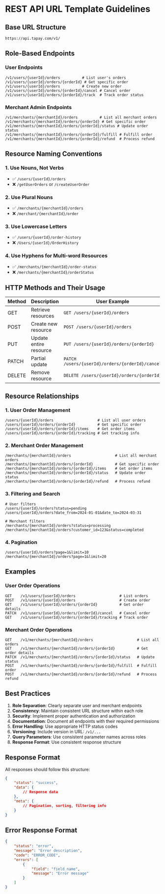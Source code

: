 # REST API URL Template Guidelines

## Base URL Structure

```
https://api.tapay.com/v1/
```

## Role-Based Endpoints

### User Endpoints

```
/v1/users/{userId}/orders          # List user's orders
/v1/users/{userId}/orders/{orderId} # Get specific order
/v1/users/{userId}/orders          # Create new order
/v1/users/{userId}/orders/{orderId}/cancel # Cancel order
/v1/users/{userId}/orders/{orderId}/track  # Track order status
```

### Merchant Admin Endpoints

```
/v1/merchants/{merchantId}/orders          # List all merchant orders
/v1/merchants/{merchantId}/orders/{orderId} # Get specific order
/v1/merchants/{merchantId}/orders/{orderId}/status # Update order status
/v1/merchants/{merchantId}/orders/{orderId}/fulfill # Fulfill order
/v1/merchants/{merchantId}/orders/{orderId}/refund  # Process refund
```

## Resource Naming Conventions

### 1. Use Nouns, Not Verbs

-   ✅ `/users/{userId}/orders`
-   ❌ `/getUserOrders` or `/createUserOrder`

### 2. Use Plural Nouns

-   ✅ `/merchants/{merchantId}/orders`
-   ❌ `/merchant/{merchantId}/order`

### 3. Use Lowercase Letters

-   ✅ `/users/{userId}/order-history`
-   ❌ `/Users/{userId}/OrderHistory`

### 4. Use Hyphens for Multi-word Resources

-   ✅ `/merchants/{merchantId}/order-status`
-   ❌ `/merchants/{merchantId}/orderStatus`

## HTTP Methods and Their Usage

| Method | Description            | User Example                                    | Merchant Example                                        |
| ------ | ---------------------- | ----------------------------------------------- | ------------------------------------------------------- |
| GET    | Retrieve resources     | `GET /users/{userId}/orders`                    | `GET /merchants/{merchantId}/orders`                    |
| POST   | Create new resource    | `POST /users/{userId}/orders`                   | `POST /merchants/{merchantId}/orders/{orderId}/fulfill` |
| PUT    | Update entire resource | `PUT /users/{userId}/orders/{orderId}`          | `PUT /merchants/{merchantId}/orders/{orderId}`          |
| PATCH  | Partial update         | `PATCH /users/{userId}/orders/{orderId}/cancel` | `PATCH /merchants/{merchantId}/orders/{orderId}/status` |
| DELETE | Remove resource        | `DELETE /users/{userId}/orders/{orderId}`       | `DELETE /merchants/{merchantId}/orders/{orderId}`       |

## Resource Relationships

### 1. User Order Management

```
/users/{userId}/orders                    # List all user orders
/users/{userId}/orders/{orderId}          # Get specific order
/users/{userId}/orders/{orderId}/items    # Get order items
/users/{userId}/orders/{orderId}/tracking # Get tracking info
```

### 2. Merchant Order Management

```
/merchants/{merchantId}/orders                    # List all merchant orders
/merchants/{merchantId}/orders/{orderId}          # Get specific order
/merchants/{merchantId}/orders/{orderId}/items    # Get order items
/merchants/{merchantId}/orders/{orderId}/status   # Update order status
/merchants/{merchantId}/orders/{orderId}/refund   # Process refund
```

### 3. Filtering and Search

```
# User filters
/users/{userId}/orders?status=pending
/users/{userId}/orders?date_from=2024-01-01&date_to=2024-03-31

# Merchant filters
/merchants/{merchantId}/orders?status=processing
/merchants/{merchantId}/orders?customer_id=123&status=completed
```

### 4. Pagination

```
/users/{userId}/orders?page=1&limit=10
/merchants/{merchantId}/orders?page=1&limit=20
```

## Examples

### User Order Operations

```
GET    /v1/users/{userId}/orders                    # List orders
POST   /v1/users/{userId}/orders                    # Create order
GET    /v1/users/{userId}/orders/{orderId}          # Get order details
PATCH  /v1/users/{userId}/orders/{orderId}/cancel   # Cancel order
GET    /v1/users/{userId}/orders/{orderId}/tracking # Track order
```

### Merchant Order Operations

```
GET    /v1/merchants/{merchantId}/orders                    # List all orders
GET    /v1/merchants/{merchantId}/orders/{orderId}          # Get order details
PATCH  /v1/merchants/{merchantId}/orders/{orderId}/status   # Update status
POST   /v1/merchants/{merchantId}/orders/{orderId}/fulfill  # Fulfill order
POST   /v1/merchants/{merchantId}/orders/{orderId}/refund   # Process refund
```

## Best Practices

1. **Role Separation**: Clearly separate user and merchant endpoints
2. **Consistency**: Maintain consistent URL structure within each role
3. **Security**: Implement proper authentication and authorization
4. **Documentation**: Document all endpoints with their required permissions
5. **Error Handling**: Use appropriate HTTP status codes
6. **Versioning**: Include version in URL: `/v1/...`
7. **Query Parameters**: Use consistent parameter names across roles
8. **Response Format**: Use consistent response structure

## Response Format

All responses should follow this structure:

```json
{
    "status": "success",
    "data": {
        // Response data
    },
    "meta": {
        // Pagination, sorting, filtering info
    }
}
```

## Error Response Format

```json
{
    "status": "error",
    "message": "Error description",
    "code": "ERROR_CODE",
    "errors": [
        {
            "field": "field_name",
            "message": "Error message"
        }
    ]
}
```
